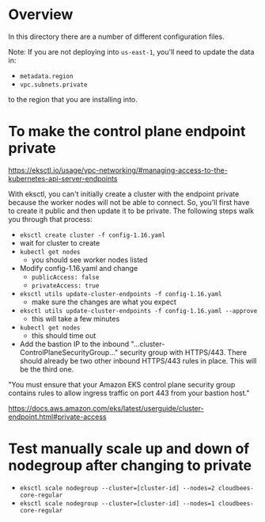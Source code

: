 # Overview

In this directory there are a number of different configuration files. 

Note: If you are not deploying into `us-east-1`, you'll need to update the data in:

* `metadata.region`
* `vpc.subnets.private`

to the region that you are installing into.

# To make the control plane endpoint private

https://eksctl.io/usage/vpc-networking/#managing-access-to-the-kubernetes-api-server-endpoints

With eksctl, you can't initially create a cluster with the endpoint private because the worker nodes will not be able to connect. So, you'll first have to create it public and then update it to be private. The following steps walk you through that process:

* `eksctl create cluster -f config-1.16.yaml`
* wait for cluster to create
* `kubectl get nodes`
  * you should see worker nodes listed
* Modify config-1.16.yaml and change
  * `publicAccess: false`
  * `privateAccess: true`
* `eksctl utils update-cluster-endpoints -f config-1.16.yaml`
  * make sure the changes are what you expect
* `eksctl utils update-cluster-endpoints -f config-1.16.yaml --approve`
  * this will take a few minutes
* `kubectl get nodes`
  * this should time out
* Add the bastion IP to the inbound "...cluster-ControlPlaneSecurityGroup..." security group with HTTPS/443. There should already be two other inbound HTTPS/443 rules in place. This will be the third one.

"You must ensure that your Amazon EKS control plane security group contains rules to allow ingress traffic on port 443 from your bastion host."

https://docs.aws.amazon.com/eks/latest/userguide/cluster-endpoint.html#private-access

# Test manually scale up and down of nodegroup after changing to private

* `eksctl scale nodegroup --cluster=[cluster-id] --nodes=2 cloudbees-core-regular`
* `eksctl scale nodegroup --cluster=[cluster-id] --nodes=1 cloudbees-core-regular`